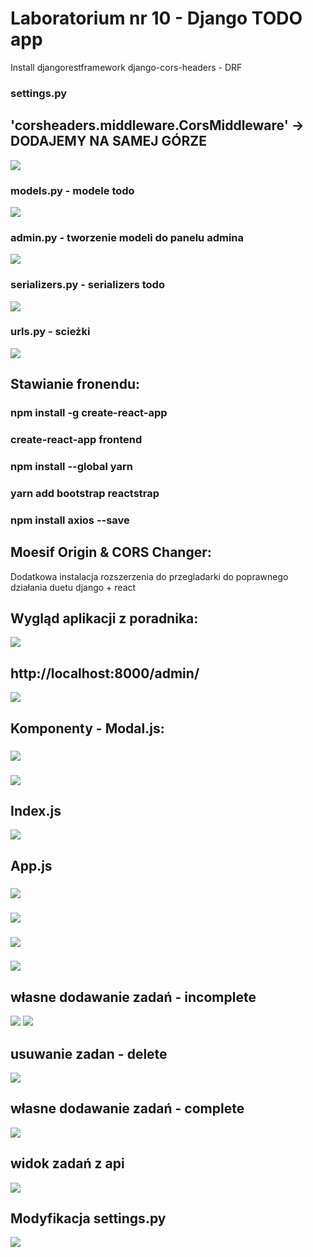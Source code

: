 # Laboratorium nr 10 -  Django TODO app

Install djangorestframework django-cors-headers - DRF

### settings.py
## 'corsheaders.middleware.CorsMiddleware' -> DODAJEMY NA SAMEJ GÓRZE
![](./img/1.PNG)

### models.py - modele todo
![](./img/2.PNG)

### admin.py - tworzenie modeli do panelu admina
![](./img/3.PNG)


### serializers.py - serializers todo
![](./img/4.PNG)

### urls.py - scieżki
![](./img/5.PNG)

## Stawianie fronendu:

### npm install -g create-react-app
### create-react-app frontend
### npm install --global yarn
### yarn add bootstrap reactstrap
### npm install axios --save

## Moesif Origin & CORS Changer:
Dodatkowa instalacja rozszerzenia do przegladarki do poprawnego działania duetu django + react

## Wygląd aplikacji z poradnika:
![](./img/6.PNG)

## http://localhost:8000/admin/
![](./img/7.PNG)

## Komponenty - Modal.js:
### ![](./img/11.PNG)
### ![](./img/12.PNG)

## Index.js
![](./img/13.PNG)

## App.js
### ![](./img/17.PNG)
### ![](./img/18.PNG)
### ![](./img/19.PNG)
### ![](./img/20.PNG)


## własne dodawanie zadań - incomplete
![](./img/8.PNG)
![](./img/9.PNG)
## usuwanie zadan - delete
![](./img/16.PNG)

## własne dodawanie zadań - complete
![](./img/14.PNG)

## widok zadań z api
![](./img/15.PNG)


## Modyfikacja settings.py 
![](./img/10.PNG)
